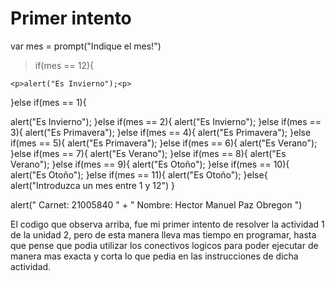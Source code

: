 # Primer intento

var mes = prompt("Indique el mes!")

> <p>if(mes == 12){<p>
    <p>alert("Es Invierno");<p>
  <p>}else if(mes == 1){<p>
    alert("Es Invierno");
  }else if(mes == 2){
    alert("Es Invierno");
  }else if(mes == 3){
    alert("Es Primavera");
  }else if(mes == 4){
    alert("Es Primavera");
  }else if(mes == 5){
    alert("Es Primavera"); 
  }else if(mes == 6){
    alert("Es Verano"); 
  }else if(mes == 7){
    alert("Es Verano"); 
  }else if(mes == 8){
    alert("Es Verano");
  }else if(mes == 9){
    alert("Es Otoño");
  }else if(mes == 10){
    alert("Es Otoño");
  }else if(mes == 11){
    alert("Es Otoño");  
}else{
   alert("Introduzca un mes entre 1 y 12")
}

    
alert(" Carnet: 21005840 " + " Nombre: Hector Manuel Paz Obregon ")



El codigo que observa arriba, fue mi primer intento de resolver la actividad 1 de la unidad 2, pero de esta manera lleva
mas tiempo en programar, hasta que pense que podia utilizar los conectivos logicos para poder ejecutar de manera mas exacta 
y corta lo que pedia en las instrucciones de dicha actividad.

